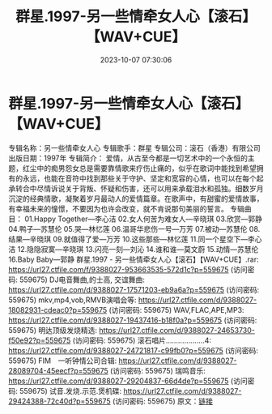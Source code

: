 ﻿---
title: 群星.1997-另一些情牵女人心【滚石】【WAV+CUE】
date: 2023-10-07 07:30:06
categories: WAV车载音乐、镜像
tags: 华语中文
---
# 群星.1997-另一些情牵女人心【滚石】【WAV+CUE】

专辑名称：另一些情牵女人心
专辑歌手：群星
专辑公司：滚石（香港）有限公司
出版日期：1997年
专辑简介：
爱情，从古至今都是一切艺术中的一个永恒的主题，红尘中的痴男怨女总是需要靠情歌来疗伤止痛的，似乎在歌词中能找到希望拥有的永远，也能在音符中找到那些关于守护、坚定和宽容的心情，也可以在每个起承转合中尽情诉说关于背叛、怀疑和伤害，还可以用来承载泪水和孤独。细数岁月沉淀的经典情歌，凝聚着岁月最动人的爱情篇章。在歌声中，有甜蜜的爱情故事，有幸福未来的憧憬，不要因为也许会改变，就不肯说那句美丽的誓言。
专辑曲目：
01.Happy Together—李心洁
02.女人何苦为难女人—辛晓琪
03.欣赏—郭静
04.鸭子—苏慧伦
05.哭—林忆莲
06.温哥华悲伤一号—万芳
07.被动—苏慧伦
08.结果—辛晓琪
09.就值得了爱—万芳
10.这些那些—林忆莲
11.同一个星空下—李心洁
12.隐隐寂寞—辛晓琪
13.闪亮一刻—刘沁
14.谁和谁—莫文蔚
15.动情—苏慧伦
16.Baby Baby—郭静
群星.1997 - 另一些情牵女人心【滚石】【WAV+CUE】.rar: https://url27.ctfile.com/f/9388027-953663535-572d1c?p=559675
(访问密码: 559675)
DJ电音舞曲,的士高, 交谊舞曲: https://url27.ctfile.com/d/9388027-17571203-eb9a6a?p=559675
(访问密码: 559675)
mkv,mp4,vob,RMVB演唱会等: https://url27.ctfile.com/d/9388027-18082931-cdeac0?p=559675
(访问密码: 559675)
WAV,FLAC,APE,MP3: https://url27.ctfile.com/d/9388027-19437416-b18f0a?p=559675
(访问密码: 559675)
明达顶级发烧精选: https://url27.ctfile.com/d/9388027-24653730-f50e92?p=559675
(访问密码: 559675)
滚石唱片...................4: https://url27.ctfile.com/d/9388027-24721817-c99fb0?p=559675
(访问密码: 559675)
FIM　一听钟情公司合辑: https://url27.ctfile.com/d/9388027-28089704-45eecf?p=559675
(访问密码: 559675)
瑞鸣音乐: https://url27.ctfile.com/d/9388027-29204837-66d4de?p=559675
(访问密码: 559675)
试音.发烧.示范.煲机碟: https://url27.ctfile.com/d/9388027-29424388-72c40d?p=559675
(访问密码: 559675)
原文：[链接](https://blog.sina.com.cn/s/blog_1647c7e76010313ln.html)